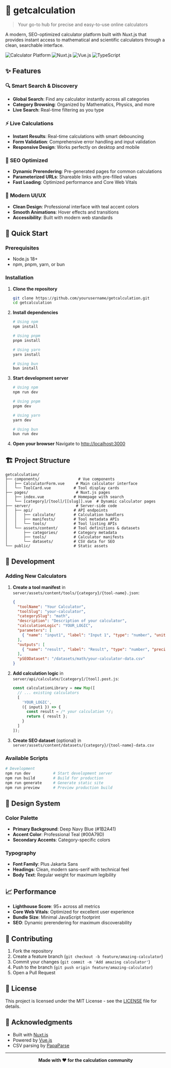 # 🧮 getcalculation

> Your go-to hub for precise and easy-to-use online calculators

A modern, SEO-optimized calculator platform built with Nuxt.js that provides instant access to mathematical and scientific calculators through a clean, searchable interface.

![Calculator Platform](https://img.shields.io/badge/Calculator-Platform-00A79D?style=for-the-badge&logo=calculator)
![Nuxt.js](https://img.shields.io/badge/Nuxt.js-4.0.3-00DC82?style=for-the-badge&logo=nuxt.js)
![Vue.js](https://img.shields.io/badge/Vue.js-3.5.20-4FC08D?style=for-the-badge&logo=vue.js)
![TypeScript](https://img.shields.io/badge/TypeScript-007ACC?style=for-the-badge&logo=typescript&logoColor=white)

## ✨ Features

### 🔍 **Smart Search & Discovery**
- **Global Search**: Find any calculator instantly across all categories
- **Category Browsing**: Organized by Mathematics, Physics, and more
- **Live Search**: Real-time filtering as you type

### ⚡ **Live Calculations**
- **Instant Results**: Real-time calculations with smart debouncing
- **Form Validation**: Comprehensive error handling and input validation
- **Responsive Design**: Works perfectly on desktop and mobile

### 🚀 **SEO Optimized**
- **Dynamic Prerendering**: Pre-generated pages for common calculations
- **Parameterized URLs**: Shareable links with pre-filled values
- **Fast Loading**: Optimized performance and Core Web Vitals

### 🎨 **Modern UI/UX**
- **Clean Design**: Professional interface with teal accent colors
- **Smooth Animations**: Hover effects and transitions
- **Accessibility**: Built with modern web standards



## 🚀 Quick Start

### Prerequisites
- Node.js 18+ 
- npm, pnpm, yarn, or bun

### Installation

1. **Clone the repository**
   ```bash
   git clone https://github.com/yourusername/getcalculation.git
   cd getcalculation
   ```

2. **Install dependencies**
   ```bash
   # Using npm
   npm install
   
   # Using pnpm
   pnpm install
   
   # Using yarn
   yarn install
   
   # Using bun
   bun install
   ```

3. **Start development server**
   ```bash
   # Using npm
   npm run dev
   
   # Using pnpm
   pnpm dev
   
   # Using yarn
   yarn dev
   
   # Using bun
   bun run dev
   ```

4. **Open your browser**
   Navigate to [http://localhost:3000](http://localhost:3000)

## 🏗️ Project Structure

```
getcalculation/
├── components/                 # Vue components
│   ├── CalculatorForm.vue     # Main calculator interface
│   └── ToolCard.vue          # Tool display cards
├── pages/                     # Nuxt.js pages
│   ├── index.vue             # Homepage with search
│   └── [category]/[tool]/[[slug]].vue  # Dynamic calculator pages
├── server/                    # Server-side code
│   ├── api/                  # API endpoints
│   │   ├── calculate/        # Calculation handlers
│   │   ├── manifests/        # Tool metadata APIs
│   │   └── tools/            # Tool listing APIs
│   └── assets/content/       # Tool definitions & datasets
│       ├── categories/       # Category metadata
│       ├── tools/            # Calculator manifests
│       └── datasets/         # CSV data for SEO
└── public/                   # Static assets
```

## 🔧 Development

### Adding New Calculators

1. **Create a tool manifest** in `server/assets/content/tools/{category}/{tool-name}.json`:
   ```json
   {
     "toolName": "Your Calculator",
     "toolSlug": "your-calculator",
     "categorySlug": "math",
     "description": "Description of your calculator",
     "calculationLogic": "YOUR_LOGIC",
     "parameters": [
       { "name": "input1", "label": "Input 1", "type": "number", "unit": "units" }
     ],
     "outputs": [
       { "name": "result", "label": "Result", "type": "number", "precision": 2, "unit": "units" }
     ],
     "pSEODataset": "/datasets/math/your-calculator-data.csv"
   }
   ```

2. **Add calculation logic** in `server/api/calculate/[category]/[tool].post.js`:
   ```javascript
   const calculationLibrary = new Map([
     // ... existing calculators
     [
       'YOUR_LOGIC',
       ({ input1 }) => {
         const result = /* your calculation */;
         return { result };
       }
     ]
   ]);
   ```

3. **Create SEO dataset** (optional) in `server/assets/content/datasets/{category}/{tool-name}-data.csv`

### Available Scripts

```bash
# Development
npm run dev          # Start development server
npm run build        # Build for production
npm run generate     # Generate static site
npm run preview      # Preview production build
```

## 🎨 Design System

### Color Palette
- **Primary Background**: Deep Navy Blue (#1B2A41)
- **Accent Color**: Professional Teal (#00A79D)
- **Secondary Accents**: Category-specific colors

### Typography
- **Font Family**: Plus Jakarta Sans
- **Headings**: Clean, modern sans-serif with technical feel
- **Body Text**: Regular weight for maximum legibility

## 📈 Performance

- **Lighthouse Score**: 95+ across all metrics
- **Core Web Vitals**: Optimized for excellent user experience
- **Bundle Size**: Minimal JavaScript footprint
- **SEO**: Dynamic prerendering for maximum discoverability

## 🤝 Contributing

1. Fork the repository
2. Create a feature branch (`git checkout -b feature/amazing-calculator`)
3. Commit your changes (`git commit -m 'Add amazing calculator'`)
4. Push to the branch (`git push origin feature/amazing-calculator`)
5. Open a Pull Request

## 📄 License

This project is licensed under the MIT License - see the [LICENSE](LICENSE) file for details.

## 🙏 Acknowledgments

- Built with [Nuxt.js](https://nuxt.com/)
- Powered by [Vue.js](https://vuejs.org/)
- CSV parsing by [PapaParse](https://www.papaparse.com/)

---

<div align="center">
  <strong>Made with ❤️ for the calculation community</strong>
</div>
